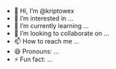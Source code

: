 - 👋 Hi, I’m @kriptowex
- 👀 I’m interested in ...
- 🌱 I’m currently learning ...
- 💞️ I’m looking to collaborate on ...
- 📫 How to reach me ...
- 😄 Pronouns: ...
- ⚡ Fun fact: ...

<!---
kriptowex/kriptowex is a ✨ special ✨ repository because its `README.md` (this file) appears on your GitHub profile.
You can click the Preview link to take a look at your changes.xzxxz
--->
